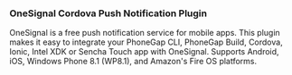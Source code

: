 ### OneSignal Cordova Push Notification Plugin


OneSignal is a free push notification service for mobile apps. This plugin makes it easy to integrate your PhoneGap CLI, PhoneGap Build, Cordova, Ionic, Intel XDK or Sencha Touch app with OneSignal. Supports Android, iOS, Windows Phone 8.1 (WP8.1), and Amazon's Fire OS platforms.
